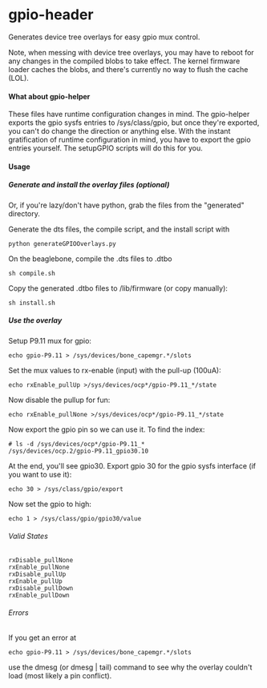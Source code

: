 gpio-header
==========

Generates device tree overlays for easy gpio mux control.

Note, when messing with device tree overlays, you may have to reboot for any changes in the compiled blobs to take effect. The kernel firmware loader caches the blobs, and there's currently no way to flush the cache (LOL).

#### What about gpio-helper

These files have runtime configuration changes in mind. The gpio-helper exports the gpio sysfs entries to /sys/class/gpio, but once they're exported, you can't do change the direction or anything else. With the instant gratification of runtime configuration in mind, you have to export the gpio entries yourself. The setupGPIO scripts will do this for you.

#### Usage

##### Generate and install the overlay files (optional)

Or, if you're lazy/don't have python, grab the files from the "generated" directory.

Generate the dts files, the compile script, and the install script with

    python generateGPIOOverlays.py
    
On the beaglebone, compile the .dts files to .dtbo

    sh compile.sh
    
Copy the generated .dtbo files to /lib/firmware (or copy manually):

    sh install.sh
    
##### Use the overlay

Setup P9.11 mux for gpio:

    echo gpio-P9.11 > /sys/devices/bone_capemgr.*/slots
    
Set the mux values to rx-enable (input) with the pull-up (100uA):

    echo rxEnable_pullUp >/sys/devices/ocp*/gpio-P9.11_*/state
    
Now disable the pullup for fun:

    echo rxEnable_pullNone >/sys/devices/ocp*/gpio-P9.11_*/state
    
Now export the gpio pin so we can use it. To find the index:

    # ls -d /sys/devices/ocp*/gpio-P9.11_*
    /sys/devices/ocp.2/gpio-P9.11_gpio30.10
    
At the end, you'll see gpio30. Export gpio 30 for the gpio sysfs interface (if you want to use it):

    echo 30 > /sys/class/gpio/export

Now set the gpio to high:

    echo 1 > /sys/class/gpio/gpio30/value

    
###### Valid States

    rxDisable_pullNone
    rxEnable_pullNone
    rxDisable_pullUp
    rxEnable_pullUp
    rxDisable_pullDown
    rxEnable_pullDown
    
###### Errors
If you get an error at

    echo gpio-P9.11 > /sys/devices/bone_capemgr.*/slots
    
use the dmesg (or dmesg | tail) command to see why the overlay couldn't load (most likely a pin conflict).
